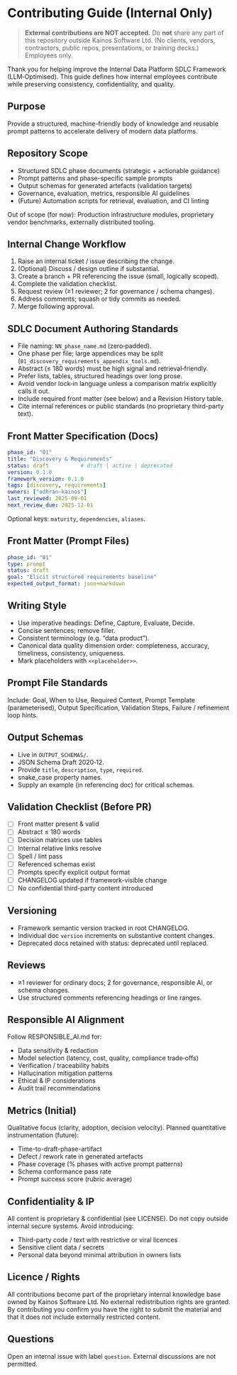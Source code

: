 # Contributing Guide (Internal Only)

> **External contributions are NOT accepted.** Do **not** share any part of this repository outside Kainos Software Ltd. (No clients, vendors, contractors, public repos, presentations, or training decks.) Employees only.

Thank you for helping improve the Internal Data Platform SDLC Framework (LLM‑Optimised). This guide defines how internal employees contribute while preserving consistency, confidentiality, and quality.

## Purpose
Provide a structured, machine-friendly body of knowledge and reusable prompt patterns to accelerate delivery of modern data platforms.

## Repository Scope
- Structured SDLC phase documents (strategic + actionable guidance)
- Prompt patterns and phase-specific sample prompts
- Output schemas for generated artefacts (validation targets)
- Governance, evaluation, metrics, responsible AI guidelines
- (Future) Automation scripts for retrieval, evaluation, and CI linting

Out of scope (for now): Production infrastructure modules, proprietary vendor benchmarks, externally distributed tooling.

## Internal Change Workflow
1. Raise an internal ticket / issue describing the change.
2. (Optional) Discuss / design outline if substantial.
3. Create a branch + PR referencing the issue (small, logically scoped).
4. Complete the validation checklist.
5. Request review (≥1 reviewer; 2 for governance / schema changes).
6. Address comments; squash or tidy commits as needed.
7. Merge following approval.

## SDLC Document Authoring Standards
- File naming: `NN_phase_name.md` (zero‑padded).
- One phase per file; large appendices may be split (`01_discovery_requirements_appendix_tools.md`).
- Abstract (≤ 180 words) must be high signal and retrieval‑friendly.
- Prefer lists, tables, structured headings over long prose.
- Avoid vendor lock‑in language unless a comparison matrix explicitly calls it out.
- Include required front matter (see below) and a Revision History table.
- Cite internal references or public standards (no proprietary third-party text).

## Front Matter Specification (Docs)
```yaml
phase_id: "01"
title: "Discovery & Requirements"
status: draft          # draft | active | deprecated
version: 0.1.0
framework_version: 0.1.0
tags: [discovery, requirements]
owners: ["odhran-kainos"]
last_reviewed: 2025-09-01
next_review_due: 2025-12-01
```
Optional keys: `maturity`, `dependencies`, `aliases`.

## Front Matter (Prompt Files)
```yaml
phase_id: "01"
type: prompt
status: draft
goal: "Elicit structured requirements baseline"
expected_output_format: json+markdown
```

## Writing Style
- Use imperative headings: Define, Capture, Evaluate, Decide.
- Concise sentences; remove filler.
- Consistent terminology (e.g. “data product”).
- Canonical data quality dimension order: completeness, accuracy, timeliness, consistency, uniqueness.
- Mark placeholders with `<<placeholder>>`.

## Prompt File Standards
Include: Goal, When to Use, Required Context, Prompt Template (parameterised), Output Specification, Validation Steps, Failure / refinement loop hints.

## Output Schemas
- Live in `OUTPUT_SCHEMAS/`.
- JSON Schema Draft 2020‑12.
- Provide `title`, `description`, `type`, `required`.
- snake_case property names.
- Supply an example (in referencing doc) for critical schemas.

## Validation Checklist (Before PR)
- [ ] Front matter present & valid
- [ ] Abstract ≤ 180 words
- [ ] Decision matrices use tables
- [ ] Internal relative links resolve
- [ ] Spell / lint pass
- [ ] Referenced schemas exist
- [ ] Prompts specify explicit output format
- [ ] CHANGELOG updated if framework-visible change
- [ ] No confidential third-party content introduced

## Versioning
- Framework semantic version tracked in root CHANGELOG.
- Individual doc `version` increments on substantive content changes.
- Deprecated docs retained with status: deprecated until replaced.

## Reviews
- ≥1 reviewer for ordinary docs; 2 for governance, responsible AI, or schema changes.
- Use structured comments referencing headings or line ranges.

## Responsible AI Alignment
Follow RESPONSIBLE_AI.md for:
- Data sensitivity & redaction
- Model selection (latency, cost, quality, compliance trade‑offs)
- Verification / traceability habits
- Hallucination mitigation patterns
- Ethical & IP considerations
- Audit trail recommendations

## Metrics (Initial)
Qualitative focus (clarity, adoption, decision velocity). Planned quantitative instrumentation (future):
- Time-to-draft-phase-artifact
- Defect / rework rate in generated artefacts
- Phase coverage (% phases with active prompt patterns)
- Schema conformance pass rate
- Prompt success score (rubric average)

## Confidentiality & IP
All content is proprietary & confidential (see LICENSE). Do not copy outside internal secure systems. Avoid introducing:
- Third-party code / text with restrictive or viral licences
- Sensitive client data / secrets
- Personal data beyond minimal attribution in owners lists

## Licence / Rights
All contributions become part of the proprietary internal knowledge base owned by Kainos Software Ltd. No external redistribution rights are granted. By contributing you confirm you have the right to submit the material and that it does not include externally restricted content.

## Questions
Open an internal issue with label `question`. External discussions are not permitted.
```